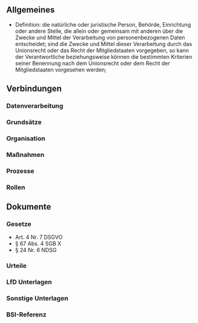 ## Allgemeines
- Definition: die natürliche oder juristische Person, Behörde, Einrichtung oder andere Stelle, die allein oder gemeinsam mit anderen über die Zwecke und Mittel der Verarbeitung von personenbezogenen Daten entscheidet; sind die Zwecke und Mittel dieser Verarbeitung durch das Unionsrecht oder das Recht der Mitgliedstaaten vorgegeben, so kann der Verantwortliche beziehungsweise können die bestimmten Kriterien seiner Benennung nach dem Unionsrecht oder dem Recht der Mitgliedstaaten vorgesehen werden;
## Verbindungen
### Datenverarbeitung
### Grundsätze
### Organisation
### Maßnahmen
### Prozesse
### Rollen

## Dokumente
### Gesetze
- Art. 4 Nr. 7 DSGVO
- § 67 Abs. 4 SGB X
- § 24 Nr. 6 NDSG
### Urteile
### LfD Unterlagen
### Sonstige Unterlagen
### BSI-Referenz